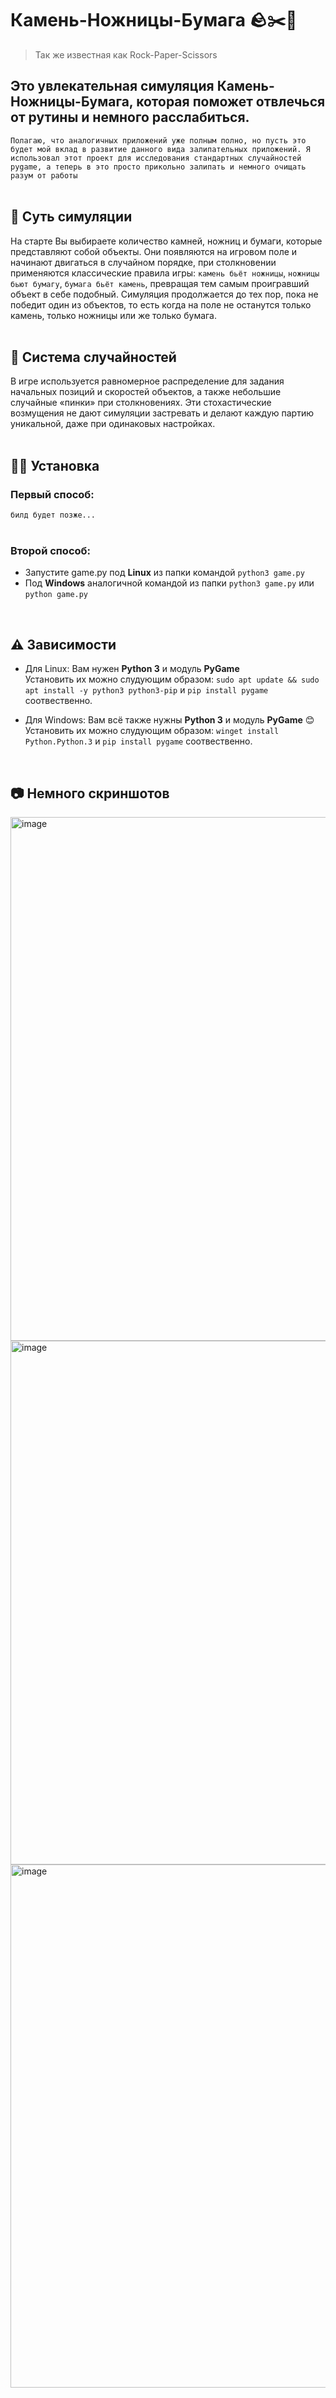 # Камень-Ножницы-Бумага 🪨✂️📄 <br>
> Так же известная как Rock-Paper-Scissors

## **Это увлекательная симуляция Камень-Ножницы-Бумага, которая поможет отвлечься от рутины и немного расслабиться.**

`Полагаю, что аналогичных приложений уже полным полно, но пусть это будет мой вклад в развитие данного вида залипательных приложений.
Я использовал этот проект для исследования стандартных случайностей pygame, а теперь в это просто прикольно залипать и немного очищать разум от работы`
<br>
<br>
## 🔮 Суть симуляции <br>
На старте Вы выбираете количество камней, ножниц и бумаги, которые представляют собой объекты. Они появляются на игровом поле и начинают двигаться в случайном порядке, при столкновении применяются классические правила игры: `камень бьёт ножницы`, `ножницы бьют бумагу`, `бумага бьёт камень`, превращая тем самым проигравший объект в себе подобный. Симуляция продолжается до тех пор, пока не победит один из объектов, то есть когда на поле не останутся только камень, только ножницы или же только бумага. 
<br>
<br>
## 🔀 Система случайностей <br>
В игре используется равномерное распределение для задания начальных позиций и скоростей объектов, а также небольшие случайные «пинки» при столкновениях. Эти стохастические возмущения не дают симуляции застревать и делают каждую партию уникальной, даже при одинаковых настройках.
<br>
<br>
## 👨‍💻 Установка <br>
### Первый способ: 
`билд будет позже...` 
<br>
<br>
### Второй способ: 
- Запустите game.py под **Linux** из папки командой `python3 game.py` <br>
- Под **Windows** аналогичной командой из папки `python3 game.py` или `python game.py`
<br>

## ⚠️ Зависимости <br>
- Для Linux: Вам нужен **Python 3** и модуль **PyGame** <br>
Установить их можно слудующим образом: `sudo apt update && sudo apt install -y python3 python3-pip` и `pip install pygame` соотвественно.

- Для Windows: Вам всё также нужны **Python 3** и модуль **PyGame** 😊 <br>
Установить их можно слудующим образом: `winget install Python.Python.3` и `pip install pygame` соотвественно.

<br>

## 📷 Немного скриншотов
<img width="800" height="838" alt="image" src="https://github.com/user-attachments/assets/c70f09c3-9490-455a-8b32-5e8f717aa308" />

<br>

<img width="800" height="838" alt="image" src="https://github.com/user-attachments/assets/b7a1d1bc-4529-43dd-bf75-84eb5bb2fee6" />

<br>

<img width="802" height="837" alt="image" src="https://github.com/user-attachments/assets/3c246022-4214-4f53-8ad7-40e5e3e4d85b" />


